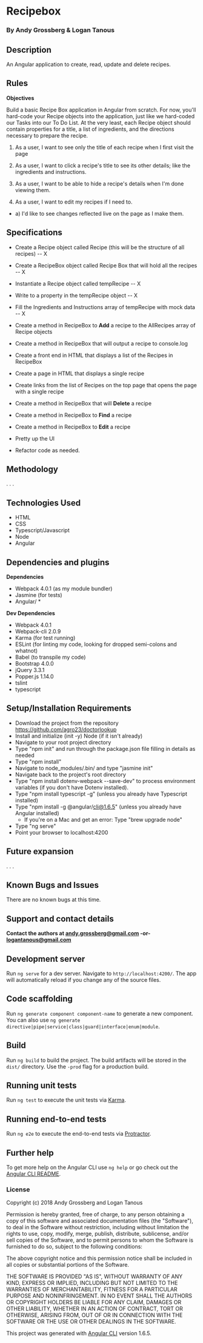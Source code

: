 # Recipebox

### By Andy Grossberg & Logan Tanous

## Description
An Angular application to create, read, update and delete recipes.

## Rules

**Objectives**

Build a basic Recipe Box application in Angular from scratch. For now, you'll hard-code your Recipe objects into the application, just like we hard-coded our Tasks into our To Do List. At the very least, each Recipe object should contain properties for a title, a list of ingredients, and the directions necessary to prepare the recipe.

1) As a user, I want to see only the title of each recipe when I first visit the page

2) As a user, I want to click a recipe's title to see its other details; like the ingredients and instructions.

3) As a user, I want to be able to hide a recipe's details when I'm done viewing them.

4) As a user, I want to edit my recipes if I need to.
  - a) I'd like to see changes reflected live on the page as I make them.

## Specifications

* Create a Recipe object called Recipe (this will be the structure of all recipes) -- X

* Create a RecipeBox object called Recipe Box that will hold all the recipes -- X

* Instantiate a Recipe object called tempRecipe -- X

* Write to a property in the tempRecipe object -- X

* Fill the Ingredients and Instructions array of tempRecipe with mock data -- X

* Create a method in RecipeBox to **Add** a recipe to the AllRecipes array of Recipe objects

* Create a method in RecipeBox that will output a recipe to console.log

* Create a front end in HTML that displays a list of the Recipes in RecipeBox

* Create a page in HTML that displays a single recipe

* Create links from the list of Recipes on the top page that opens the page with a single recipe

* Create a method in RecipeBox that will **Delete** a recipe

* Create a method in RecipeBox to **Find** a recipe

* Create a method in RecipeBox to **Edit** a recipe

* Pretty up the UI

* Refactor code as needed.

## Methodology

. . .

## Technologies Used

* HTML
* CSS
* Typescript/Javascript
* Node
* Angular

## Dependencies and plugins

**Dependencies**
* Webpack 4.0.1 (as my module bundler)
* Jasmine (for tests)
* Angular/ *

**Dev Dependencies**
* Webpack 4.0.1
* Webpack-cli 2.0.9
* Karma (for test running)
* ESLint (for linting my code, looking for dropped semi-colons and whatnot)
* Babel (to transpile my code)
* Bootstrap 4.0.0
* jQuery 3.3.1
* Popper.js 1.14.0
* tslint
* typescript

## Setup/Installation Requirements
* Download the project from the repository https://github.com/agro23/doctorlookup
* Install and initialize (init -y) Node (if it isn't already)
* Navigate to your root project directory
* Type "npm init" and run through the package.json file filling in details as needed
* Type "npm install"
* Navigate to node_modules/.bin/ and type "jasmine init"
* Navigate back to the project's root directory
* Type "npm install dotenv-webpack --save-dev" to process environment variables (if you don't have Dotenv installed).
* Type "npm install typescript -g" (unless you already have Typescript installed)
* Type "npm install -g @angular/cli@1.6.5" (unless you already have Angular installed)
  - If you're on a Mac and get an error: Type "brew upgrade node"
* Type "ng serve"
* Point your browser to localhost:4200

## Future expansion
. . .

## Known Bugs and Issues

There are no known bugs at this time.

## Support and contact details

**Contact the authors at andy.grossberg@gmail.com -or- logantanous@gmail.com**

## Development server

Run `ng serve` for a dev server. Navigate to `http://localhost:4200/`. The app will automatically reload if you change any of the source files.

## Code scaffolding

Run `ng generate component component-name` to generate a new component. You can also use `ng generate directive|pipe|service|class|guard|interface|enum|module`.

## Build

Run `ng build` to build the project. The build artifacts will be stored in the `dist/` directory. Use the `-prod` flag for a production build.

## Running unit tests

Run `ng test` to execute the unit tests via [Karma](https://karma-runner.github.io).

## Running end-to-end tests

Run `ng e2e` to execute the end-to-end tests via [Protractor](http://www.protractortest.org/).

## Further help

To get more help on the Angular CLI use `ng help` or go check out the [Angular CLI README](https://github.com/angular/angular-cli/blob/master/README.md).

### License

Copyright (c) 2018 Andy Grossberg and Logan Tanous

Permission is hereby granted, free of charge, to any person obtaining a copy of this software and associated documentation files (the "Software"), to deal in the Software without restriction, including without limitation the rights to use, copy, modify, merge, publish, distribute, sublicense, and/or sell copies of the Software, and to permit persons to whom the Software is furnished to do so, subject to the following conditions:

The above copyright notice and this permission notice shall be included in all copies or substantial portions of the Software.

THE SOFTWARE IS PROVIDED "AS IS", WITHOUT WARRANTY OF ANY KIND, EXPRESS OR IMPLIED, INCLUDING BUT NOT LIMITED TO THE WARRANTIES OF MERCHANTABILITY, FITNESS FOR A PARTICULAR PURPOSE AND NONINFRINGEMENT. IN NO EVENT SHALL THE AUTHORS OR COPYRIGHT HOLDERS BE LIABLE FOR ANY CLAIM, DAMAGES OR OTHER LIABILITY, WHETHER IN AN ACTION OF CONTRACT, TORT OR OTHERWISE, ARISING FROM, OUT OF OR IN CONNECTION WITH THE SOFTWARE OR THE USE OR OTHER DEALINGS IN THE SOFTWARE.

This project was generated with [Angular CLI](https://github.com/angular/angular-cli) version 1.6.5.
